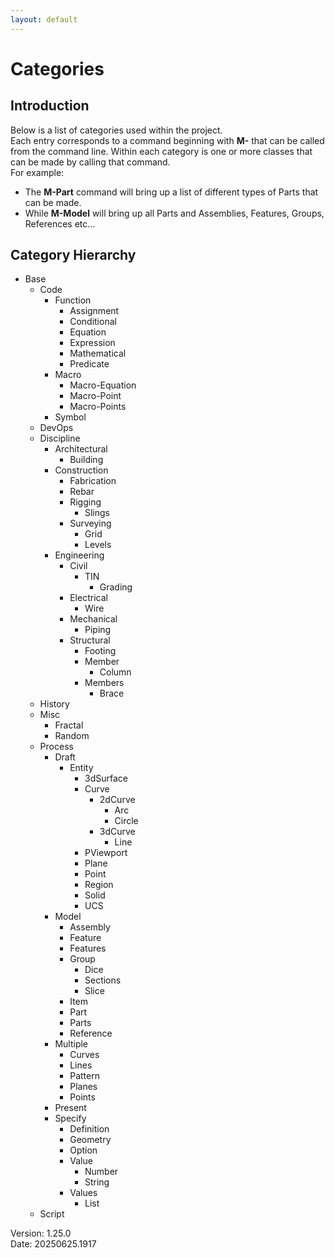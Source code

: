 ```yaml
---
layout: default
---
```


# Categories

## Introduction

Below is a list of categories used within the project.  
Each entry corresponds to a command beginning with **M\-** that can be called from the command line.
Within each category is one or more classes that can be made by calling that command.  
For example: 

- The **M-Part** command will bring up a list of different types of Parts that can be made.  
- While **M-Model** will bring up all Parts and Assemblies, Features, Groups, References etc...  

## Category Hierarchy

- Base
  - Code
    - Function
      - Assignment
      - Conditional
      - Equation
      - Expression
      - Mathematical
      - Predicate
    - Macro
      - Macro-Equation
      - Macro-Point
      - Macro-Points
    - Symbol
  - DevOps
  - Discipline
    - Architectural
      - Building
    - Construction
      - Fabrication
      - Rebar
      - Rigging
        - Slings
      - Surveying
        - Grid
        - Levels
    - Engineering
      - Civil
        - TIN
          - Grading
      - Electrical
        - Wire
      - Mechanical
        - Piping
      - Structural
        - Footing
        - Member
          - Column
        - Members
          - Brace
  - History
  - Misc
    - Fractal
    - Random
  - Process
    - Draft
      - Entity
        - 3dSurface
        - Curve
          - 2dCurve
            - Arc
            - Circle
          - 3dCurve
            - Line
        - PViewport
        - Plane
        - Point
        - Region
        - Solid
        - UCS
    - Model
      - Assembly
      - Feature
      - Features
      - Group
        - Dice
        - Sections
        - Slice
      - Item
      - Part
      - Parts
      - Reference
    - Multiple
      - Curves
      - Lines
      - Pattern
      - Planes
      - Points
    - Present
    - Specify
      - Definition
      - Geometry
      - Option
      - Value
        - Number
        - String
      - Values
        - List
  - Script

Version:  1.25.0
<br>
Date: 20250625.1917
